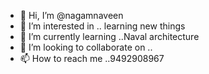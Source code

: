 - 👋 Hi, I’m @nagamnaveen
- 👀 I’m interested in .. learning new things 
- 🌱 I’m currently learning ..Naval architecture 
- 💞️ I’m looking to collaborate on ..
- 📫 How to reach me ..9492908967

<!---
nagamnaveen/nagamnaveen is a ✨ special ✨ repository because its `README.md` (this file) appears on your GitHub profile.
You can click the Preview link to take a look at your changes.
--->
